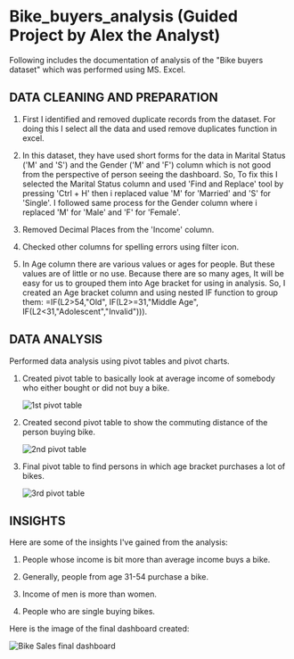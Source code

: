 # Bike_buyers_analysis (Guided Project by Alex the Analyst)
Following includes the documentation of analysis of the "Bike buyers dataset" which was performed using MS. Excel.

## DATA CLEANING AND PREPARATION

   1. First I identified and removed duplicate records from the dataset. For doing this I select all the data and used remove duplicates function in excel.
   
   2. In this dataset, they have used short forms for the data in  Marital Status ('M' and 'S') and the Gender ('M' and 'F') column which is not good from the perspective of person seeing the dashboard.
      So, To fix this I selected the Marital Status column and used 'Find and Replace' tool by pressing 'Ctrl + H' then i replaced value 'M' for 'Married' and 'S' for 'Single'. I followed same process for the 
      Gender column where i replaced 'M' for 'Male' and 'F' for 'Female'.

   3. Removed Decimal Places from the 'Income' column.  

   4. Checked other columns for spelling errors using filter icon.
   
   5. In Age column there are various values or ages for people. But these values are of little or no use. Because there are so many ages, It will be easy for us to grouped them into Age bracket for using in 
      analysis. So, I created an Age bracket column and using nested IF function to group them: =IF(L2>54,"Old", IF(L2>=31,"Middle Age", IF(L2<31,"Adolescent","Invalid"))).


## DATA ANALYSIS

   Performed data analysis using pivot tables and pivot charts.
   
   1. Created pivot table to basically look at average income of somebody who either bought or did not buy a bike.

       ![1st pivot table](https://github.com/SparshMishra42/Bike_buyers_analysis/assets/143194226/16260d90-8310-4f2e-9f75-c85bc75204df)

   3. Created second pivot table to show the commuting distance of the person buying bike.

       ![2nd pivot table](https://github.com/SparshMishra42/Bike_buyers_analysis/assets/143194226/ff2add77-7131-45e5-a369-ba5225a8eab5)

   5. Final pivot table to find persons in which age bracket purchases a lot of bikes. 

       ![3rd pivot table](https://github.com/SparshMishra42/Bike_buyers_analysis/assets/143194226/d74177b9-767f-4bc7-98c4-08477987be05)


## INSIGHTS

   Here are some of the insights I've gained from the analysis:

   1. People whose income is bit more than average income buys a bike.
   
   2. Generally, people from age 31-54 purchase a bike.
   
   3. Income of men is more than women.
   
   4. People who are single buying bikes.

  Here is the image of the final dashboard created:

  ![Bike Sales final dashboard](https://github.com/SparshMishra42/Bike_buyers_analysis/assets/143194226/94e6189e-785c-4c1d-aed3-2b3bda19c287)

  

